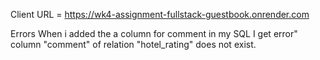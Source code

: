 Client URL = https://wk4-assignment-fullstack-guestbook.onrender.com






Errors
When i added the a column for comment in my SQL I get error" column "comment" of relation "hotel_rating" does not exist.